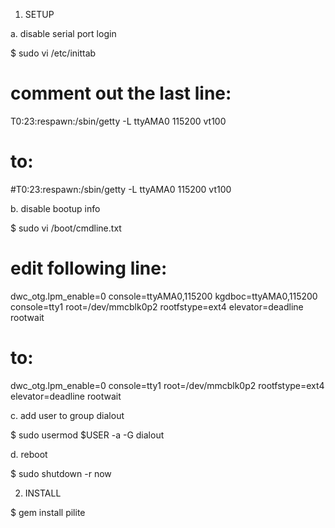 1. SETUP

a. disable serial port login

$ sudo vi /etc/inittab

# comment out the last line:
T0:23:respawn:/sbin/getty -L ttyAMA0 115200 vt100

# to:
#T0:23:respawn:/sbin/getty -L ttyAMA0 115200 vt100

b. disable bootup info

$ sudo vi /boot/cmdline.txt

# edit following line:
dwc_otg.lpm_enable=0 console=ttyAMA0,115200 kgdboc=ttyAMA0,115200 console=tty1 root=/dev/mmcblk0p2 rootfstype=ext4 elevator=deadline rootwait

# to:
dwc_otg.lpm_enable=0 console=tty1 root=/dev/mmcblk0p2 rootfstype=ext4 elevator=deadline rootwait

c. add user to group dialout

$ sudo usermod $USER -a -G dialout

d. reboot

$ sudo shutdown -r now

2. INSTALL

$ gem install pilite

